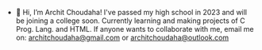 - 👋 Hi, I’m Archit Choudaha!
I've passed my high school in 2023 and will be joining a college soon.
Currently learning and making projects of C Prog. Lang. and HTML.
If anyone wants to collaborate with me, email me on: architchoudaha@gmail.com or architchoudaha@outlook.com
<!---
iarchit007/iarchit007 is a ✨ special ✨ repository because its `README.md` (this file) appears on your GitHub profile.
You can click the Preview link to take a look at your changes.
--->
